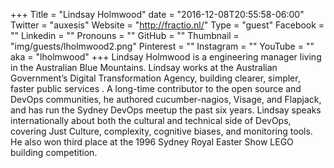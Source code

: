 +++
Title = "Lindsay Holmwood"
date = "2016-12-08T20:55:58-06:00"
Twitter = "auxesis"
Website = "http://fractio.nl/"
Type = "guest"
Facebook = ""
Linkedin = ""
Pronouns = ""
GitHub = ""
Thumbnail = "img/guests/lholmwood2.png"
Pinterest = ""
Instagram = ""
YouTube = ""
aka = "lholmwood"
+++
Lindsay Holmwood is a engineering manager living in the Australian Blue Mountains. Lindsay works at the Australian Government’s Digital Transformation Agency, building clearer, simpler, faster public services . A long-time contributor to the open source and DevOps communities, he authored cucumber-nagios, Visage, and Flapjack, and has run the Sydney DevOps meetup the past six years. Lindsay speaks internationally about both the cultural and technical side of DevOps, covering Just Culture, complexity, cognitive biases, and monitoring tools. He also won third place at the 1996 Sydney Royal Easter Show LEGO building competition.

